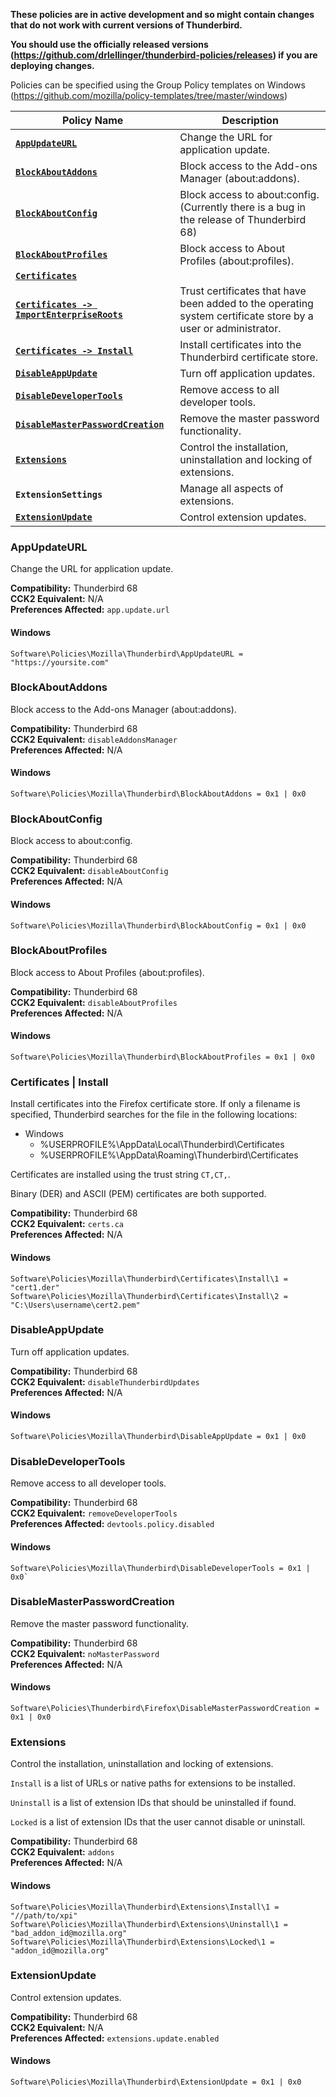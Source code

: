 **These policies are in active development and so might contain changes that do not work with current versions of Thunderbird.**

**You should use the officially released versions (https://github.com/drlellinger/thunderbird-policies/releases) if you are deploying changes.**

Policies can be specified using the Group Policy templates on Windows (https://github.com/mozilla/policy-templates/tree/master/windows)

| Policy Name | Description
| --- | --- |
| **[`AppUpdateURL`](#AppUpdateURL)** | Change the URL for application update.
| **[`BlockAboutAddons`](#blockaboutaddons)** | Block access to the Add-ons Manager (about:addons).
| **[`BlockAboutConfig`](#blockaboutconfig)** | Block access to about:config. (Currently there is a bug in the  release of Thunderbird 68)
| **[`BlockAboutProfiles`](#blockaboutprofiles)** | Block access to About Profiles (about:profiles).
| **[`Certificates`](#certificates)** |
| **[`Certificates -> ImportEnterpriseRoots`](#certificates--importenterpriseroots)** | Trust certificates that have been added to the operating system certificate store by a user or administrator.
| **[`Certificates -> Install`](#certificates--install)** | Install certificates into the Thunderbird certificate store.
| **[`DisableAppUpdate`](#disableappupdate)** | Turn off application updates.
| **[`DisableDeveloperTools`](#disabledevelopertools)** | Remove access to all developer tools.
| **[`DisableMasterPasswordCreation`](#disablemasterpasswordcreation)** | Remove the master password functionality.
| **[`Extensions`](#extensions)** | Control the installation, uninstallation and locking of extensions.
| **`ExtensionSettings`** | Manage all aspects of extensions.
| **[`ExtensionUpdate`](#extensionupdate)** | Control extension updates.

### AppUpdateURL

Change the URL for application update.

**Compatibility:** Thunderbird 68\
**CCK2 Equivalent:** N/A\
**Preferences Affected:** `app.update.url`

#### Windows
```
Software\Policies\Mozilla\Thunderbird\AppUpdateURL = "https://yoursite.com"
```
### BlockAboutAddons

Block access to the Add-ons Manager (about:addons).

**Compatibility:** Thunderbird 68\
**CCK2 Equivalent:** `disableAddonsManager`\
**Preferences Affected:** N/A

#### Windows
```
Software\Policies\Mozilla\Thunderbird\BlockAboutAddons = 0x1 | 0x0
```
### BlockAboutConfig

Block access to about:config.

**Compatibility:** Thunderbird 68\
**CCK2 Equivalent:** `disableAboutConfig`\
**Preferences Affected:** N/A

#### Windows
```
Software\Policies\Mozilla\Thunderbird\BlockAboutConfig = 0x1 | 0x0
```
### BlockAboutProfiles

Block access to About Profiles (about:profiles).

**Compatibility:** Thunderbird 68\
**CCK2 Equivalent:** `disableAboutProfiles`\
**Preferences Affected:** N/A

#### Windows
```
Software\Policies\Mozilla\Thunderbird\BlockAboutProfiles = 0x1 | 0x0
```
### Certificates | Install

Install certificates into the Firefox certificate store. If only a filename is specified, Thunderbird searches for the file in the following locations:

- Windows
  - %USERPROFILE%\AppData\Local\Thunderbird\Certificates
  - %USERPROFILE%\AppData\Roaming\Thunderbird\Certificates

Certificates are installed using the trust string `CT,CT,`.

Binary (DER) and ASCII (PEM) certificates are both supported.

**Compatibility:** Thunderbird 68\
**CCK2 Equivalent:** `certs.ca`\
**Preferences Affected:** N/A

#### Windows
```
Software\Policies\Mozilla\Thunderbird\Certificates\Install\1 = "cert1.der"
Software\Policies\Mozilla\Thunderbird\Certificates\Install\2 = "C:\Users\username\cert2.pem"
```
### DisableAppUpdate
Turn off application updates.

**Compatibility:** Thunderbird 68\
**CCK2 Equivalent:** `disableThunderbirdUpdates`\
**Preferences Affected:** N/A

#### Windows
```
Software\Policies\Mozilla\Thunderbird\DisableAppUpdate = 0x1 | 0x0
```
### DisableDeveloperTools
Remove access to all developer tools.

**Compatibility:** Thunderbird 68\
**CCK2 Equivalent:** `removeDeveloperTools`\
**Preferences Affected:** `devtools.policy.disabled`

#### Windows
```
Software\Policies\Mozilla\Thunderbird\DisableDeveloperTools = 0x1 | 0x0`
```
### DisableMasterPasswordCreation
Remove the master password functionality.

**Compatibility:** Thunderbird 68\
**CCK2 Equivalent:** `noMasterPassword`\
**Preferences Affected:** N/A

#### Windows
```
Software\Policies\Thunderbird\Firefox\DisableMasterPasswordCreation = 0x1 | 0x0
```
### Extensions
Control the installation, uninstallation and locking of extensions.

`Install` is a list of URLs or native paths for extensions to be installed. 

`Uninstall` is a list of extension IDs that should be uninstalled if found.

`Locked` is a list of extension IDs that the user cannot disable or uninstall.

**Compatibility:** Thunderbird 68\
**CCK2 Equivalent:** `addons`\
**Preferences Affected:** N/A

#### Windows
```
Software\Policies\Mozilla\Thunderbird\Extensions\Install\1 = "//path/to/xpi"
Software\Policies\Mozilla\Thunderbird\Extensions\Uninstall\1 = "bad_addon_id@mozilla.org"
Software\Policies\Mozilla\Thunderbird\Extensions\Locked\1 = "addon_id@mozilla.org"
```
### ExtensionUpdate
Control extension updates.

**Compatibility:** Thunderbird 68\
**CCK2 Equivalent:** N/A\
**Preferences Affected:** `extensions.update.enabled`

#### Windows
```
Software\Policies\Mozilla\Thunderbird\ExtensionUpdate = 0x1 | 0x0
```
